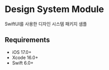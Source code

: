 # Design System Module 

SwiftUI를 사용한 디자인 시스템 패키지 샘플

## Requirements
- iOS 17.0+
- Xcode 16.0+
- Swift 6.0+
